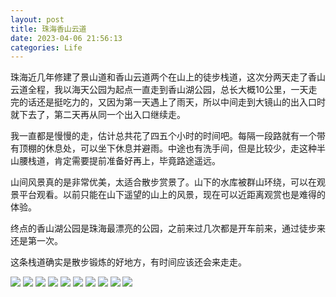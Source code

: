 ```yaml
---
layout: post
title: 珠海香山云道
date: 2023-04-06 21:56:13
categories: Life
---
```

珠海近几年修建了景山道和香山云道两个在山上的徒步栈道，这次分两天走了香山云道全程，我以海天公园为起点一直走到香山湖公园，总长大概10公里，一天走完的话还是挺吃力的，又因为第一天遇上了雨天，所以中间走到大镜山的出入口时就下去了，第二天再从同一个出入口继续走。

我一直都是慢慢的走，估计总共花了四五个小时的时间吧。每隔一段路就有一个带有顶棚的休息处，可以坐下休息并避雨。中途也有洗手间，但是比较少，走这种半山腰栈道，肯定需要提前准备好再上，毕竟路途遥远。

山间风景真的是非常优美，太适合散步赏景了。山下的水库被群山环绕，可以在观景平台观看。以前只能在山下遥望的山上的风景，现在可以近距离观赏也是难得的体验。

终点的香山湖公园是珠海最漂亮的公园，之前来过几次都是开车前来，通过徒步来还是第一次。

这条栈道确实是散步锻炼的好地方，有时间应该还会来走走。

![](https://ucarecdn.com/18da10e3-b430-4176-bbec-2eb01b23a1f8/2701.jpg)
![](https://ucarecdn.com/8f38753f-59a8-41d8-a0d9-b40188214763/2702.jpg)
![](https://ucarecdn.com/ed0ead50-e70c-4101-b2f9-5d467bc38671/2703.jpg)
![](https://ucarecdn.com/39aae9cf-0322-42c4-960f-43b1b170a9e6/2704.jpg)
![](https://ucarecdn.com/ccb71aa3-5e60-40b9-a6e7-897555273bf6/2705.jpg)
![](https://ucarecdn.com/618187e2-74e0-41b8-94bc-05208952ea24/2706.jpg)
![](https://ucarecdn.com/012f64a4-5484-4148-9198-19075c5e2a6f/2707.jpg)
![](https://ucarecdn.com/c19bcbed-8744-474d-86ac-86ef6f4e73c5/2708.jpg)
![](https://ucarecdn.com/696cf4ae-7bec-4930-8c6b-d0286d59308a/2709.jpg)
![](https://ucarecdn.com/a5b83c58-901c-4377-9326-5f6dd01f6867/2710.jpg)